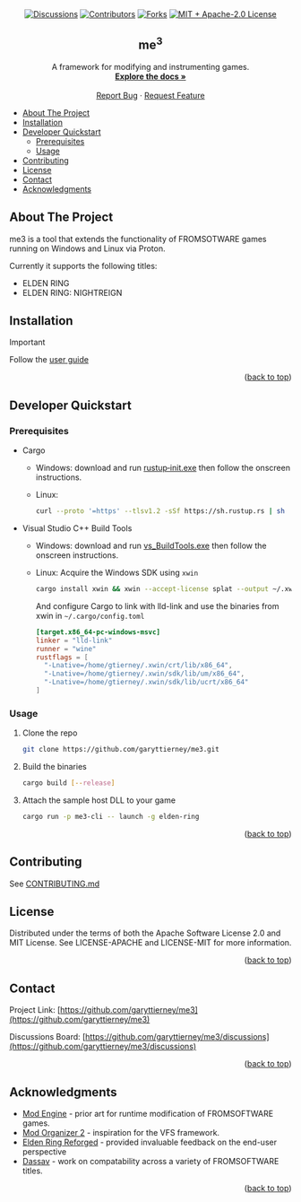 <a name="readme-top"></a>

<br />
<div align="center">

[![Discussions][discussions-shield]][discussions-url]
[![Contributors][contributors-shield]][contributors-url]
[![Forks][forks-shield]][forks-url]
[![MIT + Apache-2.0 License][license-shield]][license-url]

  <h2 align="center">me<sup>3</sup></h2>

  <p align="center">
    A framework for modifying and instrumenting games.
    <br />
    <a href="https://me3.readthedocs.io/"><strong>Explore the docs »</strong></a>
    <br />
    <br />
    <a href="https://github.com/garyttierney/me3/discussions/categories/bug-reports">Report Bug</a>
    ·
    <a href="https://github.com/garyttierney/me3/discussions/categories/ideas">Request Feature</a>
  </p>
</div>

- [About The Project](#about-the-project)
- [Installation](#installation)
- [Developer Quickstart](#developer-quickstart)
  - [Prerequisites](#prerequisites)
  - [Usage](#usage)
- [Contributing](#contributing)
- [License](#license)
- [Contact](#contact)
- [Acknowledgments](#acknowledgments)

<!-- ABOUT THE PROJECT -->

## About The Project

me3 is a tool that extends the functionality of FROMSOTWARE games running on Windows and Linux via Proton.

Currently it supports the following titles:

- ELDEN RING
- ELDEN RING: NIGHTREIGN

## Installation

> [!IMPORTANT]
> Follow the [user guide](https://me3.readthedocs.io/en/latest/#quickstart)

<p align="right">(<a href="#readme-top">back to top</a>)</p>

<!-- GETTING STARTED -->

## Developer Quickstart

### Prerequisites

- Cargo
  - Windows: download and run [rustup‑init.exe][rustup-installer] then follow the onscreen instructions.
  - Linux:

    ```bash
    curl --proto '=https' --tlsv1.2 -sSf https://sh.rustup.rs | sh
    ```

- Visual Studio C++ Build Tools
  - Windows: download and run [vs_BuildTools.exe][buildtools-installer] then follow the onscreen instructions.
  - Linux: Acquire the Windows SDK using `xwin`

    ```bash
    cargo install xwin && xwin --accept-license splat --output ~/.xwin
    ```

    And configure Cargo to link with lld-link and use the binaries from xwin in `~/.cargo/config.toml`

    ```toml
    [target.x86_64-pc-windows-msvc]
    linker = "lld-link"
    runner = "wine"
    rustflags = [
      "-Lnative=/home/gtierney/.xwin/crt/lib/x86_64",
      "-Lnative=/home/gtierney/.xwin/sdk/lib/um/x86_64",
      "-Lnative=/home/gtierney/.xwin/sdk/lib/ucrt/x86_64"
    ]
    ```

### Usage

1. Clone the repo

   ```sh
   git clone https://github.com/garyttierney/me3.git
   ```

2. Build the binaries

   ```sh
   cargo build [--release]
   ```

3. Attach the sample host DLL to your game

   ```sh
   cargo run -p me3-cli -- launch -g elden-ring
   ```

   <p align="right">(<a href="#readme-top">back to top</a>)</p>

<!-- CONTRIBUTING -->

## Contributing

See [CONTRIBUTING.md](CONTRIBUTING.md)

<!-- LICENSE -->

## License

Distributed under the terms of both the Apache Software License 2.0 and MIT License. See LICENSE-APACHE and LICENSE-MIT for more information.

<p align="right">(<a href="#readme-top">back to top</a>)</p>

<!-- CONTACT -->

## Contact

Project Link: [https://github.com/garyttierney/me3](https://github.com/garyttierney/me3)

Discussions Board: [https://github.com/garyttierney/me3/discussions](https://github.com/garyttierney/me3/discussions)

<p align="right">(<a href="#readme-top">back to top</a>)</p>

<!-- ACKNOWLEDGMENTS -->

## Acknowledgments

- [Mod Engine](https://github.com/katalash/ModEngine/tree/master/DS3ModEngine) - prior art for runtime modification of FROMSOFTWARE games.
- [Mod Organizer 2](https://github.com/ModOrganizer2/modorganizer/) - inspiration for the VFS framework.
- [Elden Ring Reforged](https://www.nexusmods.com/eldenring/mods/541) - provided invaluable feedback on the end-user perspective
- [Dassav](https://github.com/dasaav-dsv) - work on compatability across a variety of FROMSOFTWARE titles.

<p align="right">(<a href="#readme-top">back to top</a>)</p>

<!-- MARKDOWN LINKS & IMAGES -->
<!-- https://www.markdownguide.org/basic-syntax/#reference-style-links -->

[rustup-installer]: https://static.rust-lang.org/dist/rust-1.87.0-x86_64-pc-windows-msvc.msi
[buildtools-installer]: https://aka.ms/vs/17/release/vs_BuildTools.exe
[discussions-shield]: https://img.shields.io/github/discussions/garyttierney/me3
[discussions-url]: https://github.com/garyttierney/me3/discussions
[contributors-shield]: https://img.shields.io/github/contributors/garyttierney/me3.svg?style=flat
[contributors-url]: https://github.com/garyttierney/me3/graphs/contributors
[forks-shield]: https://img.shields.io/github/forks/garyttierney/me3.svg?style=flat
[forks-url]: https://github.com/garyttierney/me3/network/members
[license-shield]: https://img.shields.io/badge/license-MIT%2FApache--2.0-green?style=flat
[license-url]: https://github.com/garyttierney/me3/blob/main/LICENSE-APACHE
